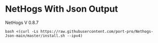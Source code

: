 # NetHogs With Json Output

NetHogs V 0.8.7




````
bash <(curl -Ls https://raw.githubusercontent.com/port-pro/Nethogs-Json-main/master/install.sh --ipv4)
````

